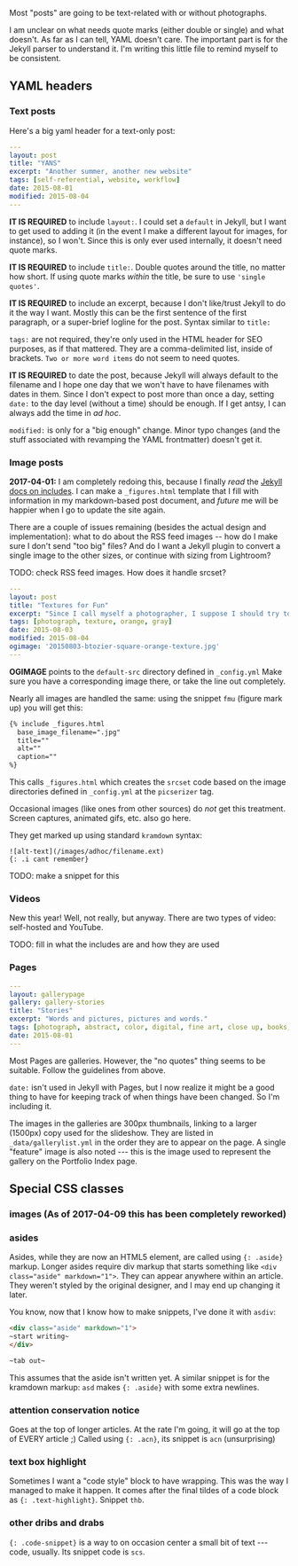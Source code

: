 Most "posts" are going to be text-related with or without photographs.

I am unclear on what needs quote marks (either double or single) and what doesn't. As far as I can tell, YAML doesn't care. The important part is for the Jekyll parser to understand it. I'm writing this little file to remind myself to be consistent.

## YAML headers

### Text posts

Here's a big yaml header for a text-only post:

~~~ yaml
---
layout: post
title: "YANS"
excerpt: "Another summer, another new website"
tags: [self-referential, website, workflow]
date: 2015-08-01
modified: 2015-08-04
---
~~~

**IT IS REQUIRED** to include `layout:`. I could set a `default` in Jekyll, but I want to get used to adding it (in the event I make a different layout for images, for instance), so I won't. Since this is only ever used internally, it doesn't need quote marks.

**IT IS REQUIRED** to include `title:`. Double quotes around the title, no matter how short. If using quote marks *within* the title, be sure to use `'single quotes'`.

**IT IS REQUIRED** to include an excerpt, because I don't like/trust Jekyll to do it the way I want. Mostly this can be the first sentence of the first paragraph, or a super-brief logline for the post. Syntax similar to `title:`

`tags:` are not required, they're only used in the HTML header for SEO purposes, as if that mattered. They are a comma-delimited list, inside of brackets. `Two or more word items` do not seem to need quotes.

**IT IS REQUIRED** to date the post, because Jekyll will always default to the filename and I hope one day that we won't have to have filenames with dates in them.  Since I don't expect to post more than once a day, setting `date:` to the day level (without a time) should be enough. If I get antsy, I can always add the time in _ad hoc_.

`modified:` is only for a "big enough" change. Minor typo changes (and the stuff associated with revamping the YAML frontmatter) doesn't get it.



### Image posts

**2017-04-01:** I am completely redoing this, because I finally *read* the [Jekyll docs on includes](https://jekyllrb.com/docs/includes/). I can make a `_figures.html` template that I fill with information in my markdown-based post document, and *future* me will be happier when I go to update the site again.

There are a couple of issues remaining (besides the actual design and implementation): what to do about the RSS feed images -- how do I make sure I don't send "too big" files? And do I want a Jekyll plugin to convert a single image to the other sizes, or continue with sizing from Lightroom?

TODO: check RSS feed images. How does it handle srcset?

~~~ yaml
---
layout: post
title: "Textures for Fun"
excerpt: "Since I call myself a photographer, I suppose I should try to include some images in my posts."
tags: [photograph, texture, orange, gray]
date: 2015-08-03
modified: 2015-08-04
ogimage: '20150803-btozier-square-orange-texture.jpg'
---
~~~

**OGIMAGE** points to the `default-src` directory defined in `_config.yml` Make sure you have a corresponding image there, or take the line out completely.

Nearly all images are handled the same: using the snippet `fmu` (figure mark up) you will get this:

~~~ html
{% include _figures.html
  base_image_filename=".jpg"
  title=""
  alt=""
  caption=""
%}
~~~

This calls `_figures.html` which creates the `srcset` code based on the image directories defined in `_config.yml` at the `picserizer` tag.

Occasional images (like ones from other sources) do *not* get this treatment. Screen captures, animated gifs, etc. also go here.

They get marked up using standard `kramdown` syntax:

~~~ code
![alt-text](/images/adhoc/filename.ext)
{: .i cant remember}
~~~

TODO: make a snippet for this

### Videos

New this year! Well, not really, but anyway. There are two types of video: self-hosted and YouTube.

TODO: fill in what the includes are and how they are used

### Pages

~~~ yaml
---
layout: gallerypage
gallery: gallery-stories
title: "Stories"
excerpt: "Words and pictures, pictures and words."
tags: [photograph, abstract, color, digital, fine art, close up, books, stories]
date: 2015-08-01
---
~~~

Most Pages are galleries. However, the "no quotes" thing seems to be suitable. Follow the guidelines from above.

`date:` isn't used in Jekyll with Pages, but I now realize it might be a good thing to have for keeping track of when things have been changed. So I'm including it.

The images in the galleries are 300px thumbnails, linking to a larger (1500px) copy used for the slideshow. They are listed in `_data/gallerylist.yml` in the order they are to appear on the page. A single "feature" image is also noted --- this is the image used to represent the gallery on the Portfolio Index page.


## Special CSS classes

### images (As of 2017-04-09 this has been completely reworked)

### asides

Asides, while they are now an HTML5 element, are called using `{: .aside}` markup. Longer asides require div markup that starts something like `<div class="aside" markdown="1">`. They can appear anywhere within an article. They weren't styled by the original designer, and I may end up changing it later.

You know, now that I know how to make snippets, I've done it with `asdiv`:

~~~ html
<div class="aside" markdown="1">
~start writing~
</div>

~tab out~
~~~

This assumes that the aside isn't written yet. A similar snippet is for the kramdown markup: `asd` makes `{: .aside}` with some extra newlines.

### attention conservation notice

Goes at the top of longer articles. At the rate I'm going, it will go at the top of EVERY article ;) Called using `{: .acn}`, its snippet is `acn` (unsurprising)

### text box highlight

Sometimes I want a "code style" block to have wrapping. This was the way I managed to make it happen. It comes after the final tildes of a code block as `{: .text-highlight}`. Snippet `thb`.

### other dribs and drabs

`{: .code-snippet}` is a way to on occasion center a small bit of text --- code, usually. Its snippet code is `scs`.
